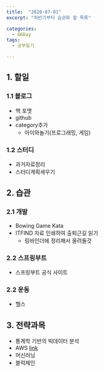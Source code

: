 ```yaml
---
title:  "2020-07-01"
excerpt: "하반기부터 습관화 할 목록"

categories:
  - 66Day
tags:
  - 공부일기

---
```


## 1. 할일
### 1.1 블로그
- 맥 포맷
- github
- category추가
	- 아이와놀기(프로그래밍, 게임)

### 1.2 스터디
- 과거자료정리
- 스터디계획세우기

## 2. 습관
### 2.1 개발
- Bowing Game Kata
- ITFIND 자료 인쇄하여 출퇴근길 읽기
  - 링바인더에 정리해서 올려둘것
  
### 2.2 스프링부트
- 스프링부트 공식 사이트

### 2.2 운동
- 헬스

## 3. 전략과목
- 통계학 기반의 빅데이터 분석
- AWS
[link](https://tech.cloud.nongshim.co.kr/category/techblog/aws-tech/)
- 머신러닝
- 블럭체인



